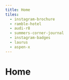 ```yaml
---
title: Home
tiles:
  - instagram-brochure
  - ramble-hotel
  - audi-r8
  - summers-corner-journal
  - instagram-badges
  - laurus
  - aspen-x
---
```


# Home
